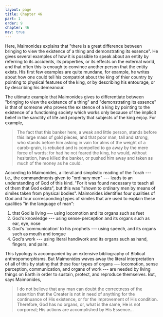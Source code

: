 ```yaml
---
layout: page
title: Chapter 46
part: 1
order: 9
chapter: 46
nav: true
---
```


Here, Maimonides explains that "there is a great difference between bringing to view the existence of a thing and demonstrating its essence". He gives several examples of how it is possible to speak about an entity by referring to its accidents, its properties, or its effects on the external world, and that often this is enough to convince another person that the entity exists. His first few examples are quite mundane, for example, he writes about how one could tell his compatriot about the king of thier country by pointing to physical features of the king, or by describing his entourage, or by describing his demeanour. 

The ultimate example that Maimonides gives to differentiate between "bringing to view the existence of a thing" and "demonstrating its essence" is that of someone who proves the existence of a king by pointing to the existence of a functioning society which works only because of the implicit belief in the sanctity of life and property that subjects of the king enjoy. For example,
> The fact that this banker here, a weak and little person, stands before this large mass of gold pieces, and that poor man, tall and strong, who stands before him asking in vain for alms of the weight of a carob-grain, is rebuked and is compelled to go away by the mere force of words: for had he not feared the king, he would, without hesitation, have killed the banker, or pushed him away and taken as much of the money as he could.

According to Maimonides, a literal and simplistic reading of the Torah --- i.e., the commandments given to "ordinary men" --- leads to an understanding of God of this kind. "For it was found necessary to teach all of them that God exists", but this was "shown to ordinary men by means of similes taken from physical bodies". Maimonides identifies four qualities of God and four corresponding types of similes that are used to explain these qualities "in the language of man":
1. that God is living --- using locomotion and its organs such as feet
2. God's knowledge --- using sense-perception and its organs such as ear, eye, nose
3. God's 'communication' to his prophets --- using speech, and its organs such as mouth and tongue
4. God's work --- using literal handiwork and its organs such as hand, fingers, and palm. 

This typology is accompanied by an extensive bibliography of Biblical anthropomorphisms. But Maimonides waves away the literal interpretation of all of this by stating that these four types of organs --- locomotion, sense perception, communication, and organs of work --- are needed by living things on Earth in order to sustain, protect, and reproduce themselves. But, says Maimonides, 
>I do not believe that any man can doubt the correctness of the assertion that the Creater is not in need of anything for the continuance of His existence, or for the improvement of His condition. Therefore, God has no organs, or, what is the same, He is not corporeal; His actions are accomplished by His Essence...
